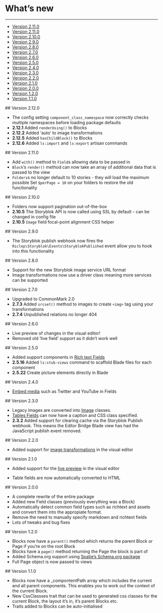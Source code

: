 # What’s new

---


- [Version 2.11.0](#2-12-0)
- [Version 2.11.0](#2-11-0)
- [Version 2.10.0](#2-10-0)
- [Version 2.9.0](#2-9-0)
- [Version 2.8.0](#2-8-0)
- [Version 2.7.0](#2-7-0)
- [Version 2.6.0](#2-6-0)
- [Version 2.5.0](#2-5-0)
- [Version 2.4.0](#2-4-0)
- [Version 2.3.0](#2-3-0)
- [Version 2.2.0](#2-2-0)
- [Version 2.1.0](#2-1-0)
- [Version 2.0.0](#2-0-0)
- [Version 1.2.0](#1-2-0)
- [Version 1.1.0](#1-1-0)


<a name="2-12-0">
## Version 2.12.0
</a>

- The config setting `component_class_namespace` now correctly checks multiple namespaces before loading package defaults
- **2.12.1** Added `renderUsing()` to Blocks
- **2.12.2** Added ‘auto’ to image transformations
- **2.12.5** Added `hasChildBlock()` to Blocks
- **2.12.6** Added `ls:import` and `ls:export` artisan commands


<a name="2-11-0">
## Version 2.11.0
</a>

- Add `with()` method to `Field`s allowing data to be passed in
- `Block`’s `render()` method can now take an array of additional data that is passed to the view
- `Folders`s no longer default to 10 stories - they will load the maximum possible Set `$perPage = 10` on your folders to restore the old functionality 


<a name="2-10-0">
## Version 2.10.0
</a>

- Folders now support pagination out-of-the-box
- **2.10.5** The Storyblok API is now called using SSL by default - can be changed in config file
- **2.10.5** `Image` field focal-point alignment CSS helper

<a name="2-9-0">
## Version 2.9.0
</a>

- The Storyblok publish webhook now fires the `Riclep\Storyblok\Events\StoryblokPublished` event allow you to hook into this functionality


<a name="2-8-0">
## Version 2.8.0
</a>

- Support for the new Storyblok image service URL format
- Image transformations now use a driver class meaning more services can be supported


<a name="2-7-0">
## Version 2.7.0
</a>

- Upgraded to CommonMark 2.0
- **2.7.3** Added `srcset()` method to images to create `<img>` tag using your transformations
- **2.7.4** Unpublished relations no longer 404


<a name="2-6-0">
## Version 2.6.0
</a>

- Live preview of changes in the visual editor!
- Removed old ‘live field’ support as it didn’t work well

<a name="2-5-0">
## Version 2.5.0
</a>

- Added support components in [Rich text Fields](/{{route}}/{{version}}/fields) 
- **2.5.16** Added `ls:stub-views` command to scaffold Blade files for each component
- **2.5.22** Create picture elements directly in Blade

<a name="2-4-0">
## Version 2.4.0
</a>

- [Embed media](/{{route}}/{{version}}/embedding-media) such as Twitter and YouTube in Fields


<a name="2-3-0">
## Version 2.3.0
</a>

- Legacy images are converted into [Image](/{{route}}/{{version}}/images) classes.
- [Tables Fields](/{{route}}/{{version}}/fields#table-field) can now have a caption and CSS class specified.
- **2.3.2** Added support for clearing cache via the Storyblok Publish webhook. This means the Editor Bridge Blade view has had the JavaScript publish event removed.


<a name="2-2-0">
## Version 2.2.0
</a>

- Added support for [image transformations](/{{route}}/{{version}}/images) in the visual editor


<a name="2-1-0">
## Version 2.1.0
</a>

- Added support for the [live preview](/{{route}}/{{version}}/linking-the-visual-editor#live-view) in the visual editor

- Table fields are now automatically converted to HTML

<a name="2-0-0">
## Version 2.0.0
</a>

- A complete rewrite of the entire package
- Added new Field classes (previously everything was a Block)
- Automatically detect common field types such as richtext and assets and convert them into the appropiate format.
- Remove the need to manually specify markdown and richtext fields
- Lots of tweaks and bug fixes

<a name="1-2-0">
## Version 1.2.0
</a>

- Blocks now have a `parent()` method which returns the parent Block or Page if you’re on the root Block
- Blocks have a `page()` method returning the Page the block is part of
- Added Schema.org support using [Spatie’s Schema.org package](https://github.com/spatie/schema-org)
- Full Page object is now passed to views


<a name="1-1-0">
## Version 1.1.0
</a>

- Blocks now have a _compontentPath array which includes the current and all parent components. This enables you to work out the context of the current Block.
- New CssClassses trait that can be used to generated css classes for the current Block, the layout it’s in, it’s parent Blocks etc.
- Traits added to Blocks can be auto-initialised


